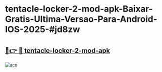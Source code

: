 # tentacle-locker-2-mod-apk-Baixar-Gratis-Ultima-Versao-Para-Android-IOS-2025-#jd8zw

# <h2><a href="https://ainizakaria.my?title=tentacle-locker-2-mod-apk&ref=22M">🔗👉 🔴 tentacle-locker-2-mod-apk</a></h2>

[![acn](https://github.com/user-attachments/assets/0f9c940e-d8b0-45ae-aac7-cd30a18b3e1c)](https://ainizakaria.my?title=tentacle-locker-2-mod-apk&ref=22M)

